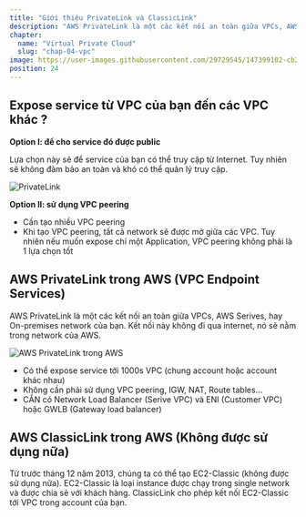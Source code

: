 ```yaml
---
title: "Giới thiệu PrivateLink và ClassicLink"
description: "AWS PrivateLink là một các kết nối an toàn giữa VPCs, AWS Serives, hay On-premises network của bạn. Kết nối này không đi qua internet, nó sẽ nằm trong network của AWS."
chapter:
  name: "Virtual Private Cloud"
  slug: "chap-04-vpc"
image: https://user-images.githubusercontent.com/29729545/147399102-cb227613-1e19-448a-a263-e42a09de6015.png
position: 24
---
```


## Expose service từ VPC của bạn đến các VPC khác ?

**Option I: để cho service đó được public**

Lựa chọn này sẽ để service của bạn có thể truy cập từ Internet. Tuy nhiên sẽ không đảm bảo an toàn và khó có thể quản lý truy cập.

![PrivateLink](https://user-images.githubusercontent.com/29729545/147399102-cb227613-1e19-448a-a263-e42a09de6015.png)

**Option II: sử dụng VPC peering**

- Cần tạo nhiều VPC peering
- Khi tạo VPC peering, tất cả network sẽ được mở giữa các VPC. Tuy nhiên nếu muốn expose chỉ một Application, VPC peering không phải là 1 lựa chọn tốt

## AWS PrivateLink trong AWS (VPC Endpoint Services)

AWS PrivateLink là một các kết nối an toàn giữa VPCs, AWS Serives, hay On-premises network của bạn. Kết nối này không đi qua internet, nó sẽ nằm trong network của AWS.

![AWS PrivateLink trong AWS](https://user-images.githubusercontent.com/29729545/147399276-62b44e17-3793-433d-83b3-79a89b98b066.png)

- Có thể expose service tới 1000s VPC (chung account hoặc account khác nhau)
- Không cần phải sử dụng VPC peering, IGW, NAT, Route tables...
- CẦN có Network Load Balancer (Serive VPC) và ENI (Customer VPC) hoặc GWLB (Gateway load balancer)

## AWS ClassicLink trong AWS (Không được sử dụng nữa)

Từ trước tháng 12 năm 2013, chúng ta có thể tạo EC2-Classic (không được sử dụng nữa). EC2-Classic là loại instance được chạy trong single network và được chia sẻ với khách hàng. ClassicLink cho phép kết nối EC2-Classic tới VPC trong account của bạn.
